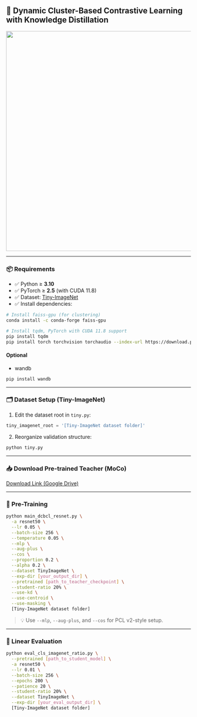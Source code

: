 ## 📘 Dynamic Cluster-Based Contrastive Learning with Knowledge Distillation

<img src="./img/DCBCL_framework.png" width="600">

---

### 📦 Requirements

- ✅ Python ≥ **3.10**
- ✅ PyTorch ≥ **2.5** (with CUDA 11.8)
- ✅ Dataset: [Tiny-ImageNet](https://www.kaggle.com/datasets/akash2sharma/tiny-imagenet)
- ✅ Install dependencies:

```bash
# Install faiss-gpu (for clustering)
conda install -c conda-forge faiss-gpu

# Install tqdm, PyTorch with CUDA 11.8 support
pip install tqdm
pip install torch torchvision torchaudio --index-url https://download.pytorch.org/whl/cu118
````
#### Optional
- wandb
```bash
pip install wandb
```
---

### 🗂️ Dataset Setup (Tiny-ImageNet)

1. Edit the dataset root in `tiny.py`:

```python
tiny_imagenet_root = '[Tiny-ImageNet dataset folder]'
```

2. Reorganize validation structure:

```bash
python tiny.py
```

---

### 📥 Download Pre-trained Teacher (MoCo)

[Download Link (Google Drive)](https://drive.google.com/file/d/1JZ5YX6AUukPm8hB2RWMCgW0MUABG6650/view?usp=drive_link)

---

### 🧪 Pre-Training

```bash
python main_dcbcl_resnet.py \
  -a resnet50 \
  --lr 0.05 \
  --batch-size 256 \
  --temperature 0.05 \
  --mlp \
  --aug-plus \
  --cos \
  --proportion 0.2 \
  --alpha 0.2 \
  --dataset TinyImageNet \
  --exp-dir [your_output_dir] \
  --pretrained [path_to_teacher_checkpoint] \
  --student-ratio 20% \
  --use-kd \
  --use-centroid \
  --use-masking \
  [Tiny-ImageNet dataset folder]
```

> 💡 Use `--mlp`, `--aug-plus`, and `--cos` for PCL v2-style setup.

---

### 🎯 Linear Evaluation

```bash
python eval_cls_imagenet_ratio.py \
  --pretrained [path_to_student_model] \
  -a resnet50 \
  --lr 0.01 \
  --batch-size 256 \
  --epochs 200 \
  --patience 20 \
  --student-ratio 20% \
  --dataset TinyImageNet \
  --exp-dir [your_eval_output_dir] \
  [Tiny-ImageNet dataset folder]
```
